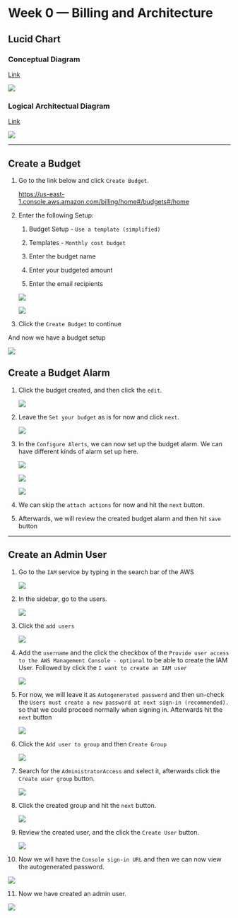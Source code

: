 # Week 0 — Billing and Architecture

## Lucid Chart

### Conceptual Diagram

[Link](https://lucid.app/documents/view/0af05386-47f0-4388-9e1a-4c6b165cc717)

![](week0_files/0_Conceptual_diagram.png)

### Logical Architectual Diagram

[Link](https://lucid.app/documents/view/c56dae33-e3ea-41e1-b356-f1f7e46b8f5f)

![](week0_files/1_Lucid_chart.png)

---

## Create a Budget

1. Go to the link below and click `Create Budget`.

   https://us-east-1.console.aws.amazon.com/billing/home#/budgets#/home

2. Enter the following Setup:

    1. Budget Setup - `Use a template (simplified)`

    2. Templates - `Monthly cost budget`

    3. Enter the budget name

    4. Enter your budgeted amount

    5. Enter the email recipients

   ![](week0_files/2_budget.png)

   ![](week0_files/3_budget.png)

3. Click the `Create Budget` to continue

And now we have a budget setup

![](week0_files/4_budget.png)

## Create a Budget Alarm

1. Click the budget created, and then click the `edit`.

   ![](week0_files/5_alarm.png)

2. Leave the `Set your budget` as is for now and click `next`.

   ![](week0_files/6_alarm.png)

3. In the `Configure Alerts`, we can now set up the budget alarm. We can have different kinds of alarm set up here.

   ![](week0_files/7_alarm.png)

   ![](week0_files/8_alarm.png)

   ![](week0_files/9_alarm.png)

4. We can skip the `attach actions` for now and hit the `next` button.

5. Afterwards, we will review the created budget alarm and then hit `save` button

---

## Create an Admin User

1. Go to the `IAM` service by typing in the search bar of the AWS

   ![](week0_files/10_iam.png)

2. In the sidebar, go to the users.

   ![](week0_files/11_iam.png)

3. Click the `add users`

   ![](week0_files/12_iam.png)

4. Add the `username` and the click the checkbox of the `Provide user access to the AWS Management Console - optional`
   to be able to create the IAM User. Followed by click the `I want to create an IAM user`

   ![](week0_files/13_iam.png)

5. For now, we will leave it as `Autogenerated password` and then un-check
   the `Users must create a new password at next sign-in (recommended).` so that we could proceed normally when signing
   in. Afterwards hit the `next` button

   ![](week0_files/14_iam.png)

6. Click the `Add user to group` and then `Create Group`

   ![](week0_files/15_iam.png)

7. Search for the `AdministratorAccess` and select it, afterwards click the `Create user group` button.

   ![](week0_files/16_iam.png)

8. Click the created group and hit the `next` button.

   ![](week0_files/17_iam.png)

9. Review the created user, and the click the `Create User` button.
   
   ![](week0_files/18_iam.png)

10. Now we will have the `Console sign-in URL` and then we can now view the autogenerated password.

   ![](week0_files/19_iam.png)

11. Now we have created an admin user.

   ![](week0_files/20_iam.png)